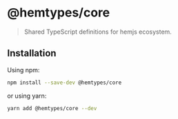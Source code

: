 # @hemtypes/core

> Shared TypeScript definitions for hemjs ecosystem.

## Installation

Using npm:

```sh
npm install --save-dev @hemtypes/core
```

or using yarn:

```sh
yarn add @hemtypes/core --dev
```
